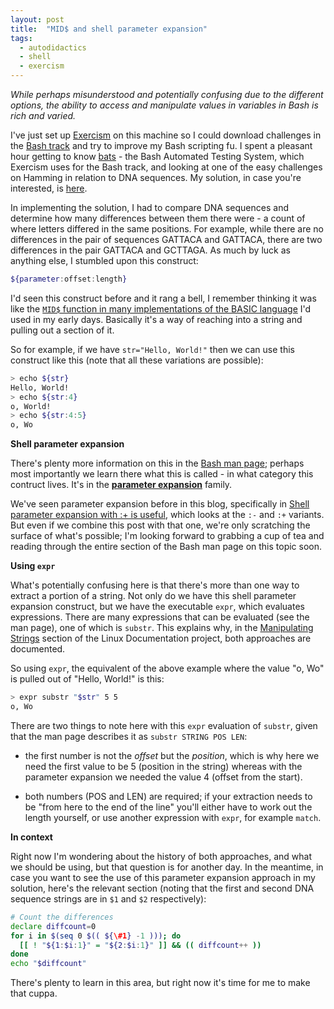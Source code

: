 ```yaml
---
layout: post
title:  "MID$ and shell parameter expansion"
tags:
  - autodidactics
  - shell
  - exercism
---
```

_While perhaps misunderstood and potentially confusing due to the different options, the ability to access and manipulate values in variables in Bash is rich and varied._

I've just set up [Exercism](https://exercism.io) on this machine so I could download challenges in the [Bash track](https://exercism.io/tracks/bash) and try to improve my Bash scripting fu. I spent a pleasant hour getting to know [bats](https://github.com/sstephenson/bats) - the Bash Automated Testing System, which Exercism uses for the Bash track, and looking at one of the easy challenges on Hamming in relation to DNA sequences. My solution, in case you're interested, is [here](https://exercism.io/my/solutions/50ef4a487c3641eda1b1af823ca7d9b2).

In implementing the solution, I had to compare DNA sequences and determine how many differences between them there were - a count of where letters differed in the same positions. For example, while there are no differences in the pair of sequences GATTACA and GATTACA, there are two differences in the pair GATTACA and GCTTAGA. As much by luck as anything else, I stumbled upon this construct:

```bash
${parameter:offset:length}
```

I'd seen this construct before and it rang a bell, I remember thinking it was like the [`MID$` function in many implementations of the BASIC language](http://www.bbcbasic.co.uk/bbcbasic/manual/bbckey3.html) I'd used in my early days. Basically it's a way of reaching into a string and pulling out a section of it.

So for example, if we have `str="Hello, World!"` then we can use this construct like this (note that all these variations are possible):

```bash
> echo ${str}
Hello, World!
> echo ${str:4}
o, World!
> echo ${str:4:5}
o, Wo
```

**Shell parameter expansion**

There's plenty more information on this in the [Bash man page](https://www.gnu.org/savannah-checkouts/gnu/bash/manual/bash.html); perhaps most importantly we learn there what this is called - in what category this contruct lives. It's in the [**parameter expansion**](https://www.gnu.org/software/bash/manual/html_node/Shell-Parameter-Expansion.html) family.

We've seen parameter expansion before in this blog, specifically in [Shell parameter expansion with :+ is useful](https://qmacro.org/autodidactics/2020/09/27/shell-parameter-expansion-with-+/), which looks at the `:-` and `:+` variants. But even if we combine this post with that one, we're only scratching the surface of what's possible; I'm looking forward to grabbing a cup of tea and reading through the entire section of the Bash man page on this topic soon.

**Using `expr`**

What's potentially confusing here is that there's more than one way to extract a portion of a string. Not only do we have this shell parameter expansion construct, but we have the executable `expr`, which evaluates expressions. There are many expressions that can be evaluated (see the man page), one of which is `substr`. This explains why, in the [Manipulating Strings](https://tldp.org/LDP/abs/html/string-manipulation.html) section of the Linux Documentation project, both approaches are documented.

So using `expr`, the equivalent of the above example where the value "o, Wo" is pulled out of "Hello, World!" is this:

```bash
> expr substr "$str" 5 5
o, Wo
```

There are two things to note here with this `expr` evaluation of `substr`, given that the man page describes it as `substr STRING POS LEN`:

- the first number is not the _offset_ but the _position_, which is why here we need the first value to be 5 (position in the string) whereas with the parameter expansion we needed the value 4 (offset from the start).

- both numbers (POS and LEN) are required; if your extraction needs to be "from here to the end of the line" you'll either have to work out the length yourself, or use another expression with `expr`, for example `match`.

**In context**

Right now I'm wondering about the history of both approaches, and what we should be using, but that question is for another day. In the meantime, in case you want to see the use of this parameter expansion approach in my solution, here's the relevant section (noting that the first and second DNA sequence strings are in `$1` and `$2` respectively):

```bash
# Count the differences
declare diffcount=0
for i in $(seq 0 $(( ${\#1} -1 ))); do
  [[ ! "${1:$i:1}" = "${2:$i:1}" ]] && (( diffcount++ ))
done
echo "$diffcount"
```

There's plenty to learn in this area, but right now it's time for me to make that cuppa.
